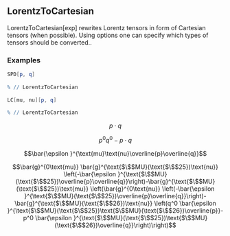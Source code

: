 ##  LorentzToCartesian 

LorentzToCartesian[exp]  rewrites Lorentz tensors in form of Cartesian tensors (when possible). Using options one can specify which types of tensors should be converted..

###  Examples 

```mathematica
SPD[p, q] 
 
% // LorentzToCartesian 
 
LC[mu, nu][p, q] 
 
% // LorentzToCartesian
```

$$p\cdot q$$

$$p^0 q^0-p\cdot q$$

$$\bar{\epsilon }^{\text{mu}\text{nu}\overline{p}\overline{q}}$$

$$\bar{g}^{0\text{mu}} \bar{g}^{\text{$\$$MU}(\text{$\$$25})\text{nu}} \left(-\bar{\epsilon }^{\text{$\$$MU}(\text{$\$$25})\overline{p}\overline{q}}\right)-\bar{g}^{\text{$\$$MU}(\text{$\$$25})\text{mu}} \left(\bar{g}^{0\text{nu}} \left(-\bar{\epsilon }^{\text{$\$$MU}(\text{$\$$25})\overline{p}\overline{q}}\right)-\bar{g}^{\text{$\$$MU}(\text{$\$$26})\text{nu}} \left(q^0 \bar{\epsilon }^{\text{$\$$MU}(\text{$\$$25})\text{$\$$MU}(\text{$\$$26})\overline{p}}-p^0 \bar{\epsilon }^{\text{$\$$MU}(\text{$\$$25})\text{$\$$MU}(\text{$\$$26})\overline{q}}\right)\right)$$